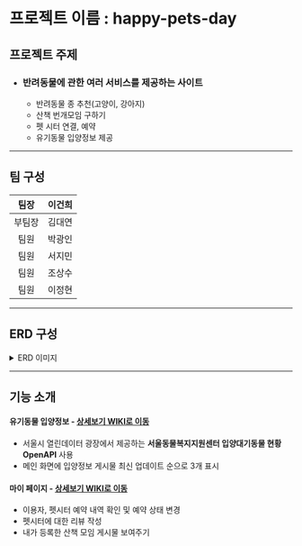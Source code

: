
# 프로젝트 이름 : happy-pets-day

## 프로젝트 주제

+ ### 반려동물에 관한 여러 서비스를 제공하는 사이트
    - 반려동물 종 추천(고양이, 강아지)
    - 산책 번개모임 구하기
    - 펫 시터 연결, 예약
    - 유기동물 입양정보 제공

---------------------------------------

## 팀 구성

|팀장|이건희|           
|:--:|:--:|
|부팀장|김대연| 
|팀원|박광인| 
|팀원|서지민| 
|팀원|조상수| 
|팀원|이정현|

---------------------------------------

## ERD 구성

<details>
<summary>ERD 이미지</summary>
    
[![NPE단속반 erd구성](./src/main/resources/static/img/Spring_Erd.png)](https://dbdiagram.io/d/647f4f07722eb774947ee12c)

</details>

---------------------------------------

## 기능 소개
#### 유기동물 입양정보 - <a href="https://github.com/decoy8080/happy-pets-day/wiki/%08%EC%9C%A0%EA%B8%B0%EB%8F%99%EB%AC%BC-%EC%9E%85%EC%96%91-%EC%A0%95%EB%B3%B4">상세보기 WIKI로 이동</a>
- 서울시 열린데이터 광장에서 제공하는 **서울동물복지지원센터 입양대기동물 현황 OpenAPI** 사용
- 메인 화면에 입양정보 게시물 최신 업데이트 순으로 3개 표시

#### 마이 페이지 - <a href="">상세보기 WIKI로 이동</a>
- 이용자, 펫시터 예약 내역 확인 및 예약 상태 변경
- 펫시터에 대한 리뷰 작성
- 내가 등록한 산책 모임 게시물 보여주기
